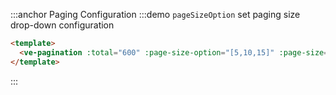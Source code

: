 :::anchor Paging Configuration
:::demo `pageSizeOption` set paging size drop-down configuration

```html
<template>
  <ve-pagination :total="600" :page-size-option="[5,10,15]" :page-size="5" />
</template>
```

:::
